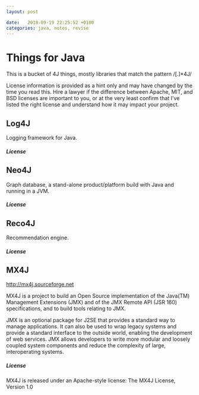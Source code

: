 ```yaml
---
layout: post

date:   2018-09-19 22:25:52 +0100
categories: java, notes, revise
---
```

Things for Java
===============

This is a bucket of 4J things, mostly libraries that match the pattern
/\[.\]\*4J/

License information is provided as a hint only and may have changed by
the time you read this. Hire a lawyer if the difference between Apache,
MIT, and BSD licenses are important to you, or at the very least confirm
that I've listed the right license and understand how it may impact your
project.

Log4J
-----

Logging framework for Java.

##### License

Neo4J
-----

Graph database, a stand-alone product/platform build with Java and
running in a JVM.

##### License

Reco4J
------

Recommendation engine.

##### License

MX4J
----

<http://mx4j.sourceforge.net>

MX4J is a project to build an Open Source implementation of the Java(TM)
Management Extensions (JMX) and of the JMX Remote API (JSR 160)
specifications, and to build tools relating to JMX.

JMX is an optional package for J2SE that provides a standard way to
manage applications. It can also be used to wrap legacy systems and
provide a standard interface to the outside world, enabling the
development of web services. JMX allows developers to write more modular
and loosely coupled system components and reduce the complexity of
large, interoperating systems.

##### License

MX4J is released under an Apache-style license: The MX4J License,
Version 1.0


